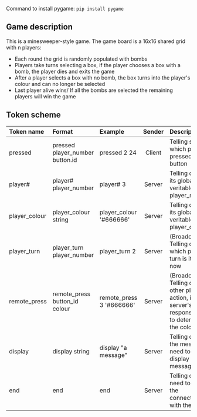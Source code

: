 Command to install pygame: `pip install pygame`


## Game description
This is a minesweeper-style game. 
The game board is a 16x16 shared grid with n players:
- Each round the grid is randomly populated with bombs
- Players take turns selecting a box, if the player chooses a box with a bomb, the player dies and exits the game
- After a player selects a box with no bomb, the box turns into the player's colour and can no longer be selected
- Last player alive wins/ If all the bombs are selected the remaining players will win the game


## Token scheme

| Token name    | Format                          | Example                  | Sender | Description                                                                                                |
|:--------------|:--------------------------------|:-------------------------|:------:|:-----------------------------------------------------------------------------------------------------------|
| pressed       | pressed player_number button.id | pressed 2 24             | Client | Telling sever which player pressed which button                                                            |
| player#       | player#    player_number        | player# 3                 | Server | Telling client its global veritable player_number                                                          |
| player_colour | player_colour    string         | player_colour '#666666'  | Server | Telling client its global veritable  player_colour                                                         |
| player_turn   | player_turn player_number       | player_turn 2            | Server | (Broadcasting) Telling client which player's turn is it right now                                          |
| remote_press  | remote_press button_id colour   | remote_press 3 '#666666' | Server | (Broadcasting) Telling client other player's action, it is server's responsibility to determine the colour |
| display       | display string                  | display "a message"      | Server | Telling client the message it need to display on its message box                                           |
| end           | end                             | end                      | Server | Telling client it need to end the connection with the server                                               |


